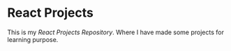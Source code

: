 # React Projects
  This is my *React Projects Repository*. Where I have made some projects for learning purpose.

